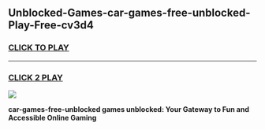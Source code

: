 
## Unblocked-Games-car-games-free-unblocked-Play-Free-cv3d4
<h3>
<a href="https://premium76.site?title=car-games-free-unblocked&ref=17A">CLICK TO PLAY</a></h3>
<hr>

<h3>
<a href="https://premium76.site?title=car-games-free-unblocked&ref=17A">CLICK 2 PLAY</a>
  
</h3>

<a href="https://premium76.site?title=car-games-free-unblocked&ref=17A"><img src="https://clearcache.store/games.png"></a>


**car-games-free-unblocked games unblocked: Your Gateway to Fun and Accessible Online Gaming**
